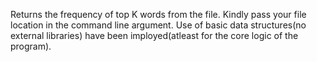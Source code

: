 Returns the frequency of top K words from the file.
Kindly pass your file location in the command line argument.
Use of basic data structures(no external libraries) have been imployed(atleast for the core logic of the program).
